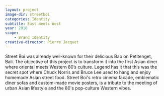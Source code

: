 ```yaml
---
layout: project
image-dir: streetboi
categories: Identity
subtitle: East meets West
year: 2018
scope: 
    - Brand Identity
creative-director: Pierre Jacquet
---
```

Street Boi was already well-known for their delicious Bao on Petitenget, Bali. The objective of this project is to transform it into the first Asian diner where oriental meets Western 80’s culture. Legend has it that this was the secret spot where Chuck Norris and Bruce Lee used to hang and enjoy homemade Asian street food. Street Boi's retro cinema facade, emblematic diner sofas and custom-made movie posters, is a tribute to the meeting of urban Asian lifestyle and the 80's pop-culture Western vibes.
